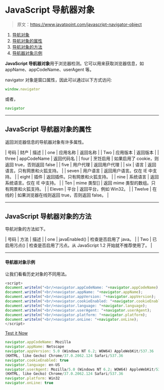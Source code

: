 # JavaScript 导航器对象

> 原文：<https://www.javatpoint.com/javascript-navigator-object>

1.  [导航对象](#)
2.  [导航对象的属性](#)
3.  [导航对象的方法](#)
4.  [导航器对象示例](#)

**JavaScript 导航器对象**用于浏览器检测。它可以用来获取浏览器信息，如 appName、appCodeName、userAgent 等。

navigator 对象是窗口属性，因此可以通过以下方式访问:

```js
window.navigator

```

或者，

```js
navigator

```

* * *

## JavaScript 导航器对象的属性

返回浏览器信息的导航器对象有许多属性。

| 号码 | 财产 | 描述 |
| one | 应用名称 | 返回名称 |
| Two | 应用版本 | 返回版本 |
| three | appCodeName | 返回代码名 |
| four | 烹饪启用 | 如果启用了 cookie，则返回 true，否则返回 false |
| five | 用户代理 | 返回用户代理 |
| six | 语言 | 返回语言。只有网景和火狐支持。 |
| seven | 用户语言 | 返回用户语言。仅在 IE 中支持。 |
| eight | 插件 | 返回插件。只有网景和火狐支持。 |
| nine | 系统语言 | 返回系统语言。仅在 IE 中支持。 |
| Ten | mime 类型[] | 返回 mime 类型的数组。只有网景和火狐支持。 |
| Eleven | 平台 | 返回平台，例如 Win32。 |
| Twelve | 在线的 | 如果浏览器在线则返回 true，否则返回 false。 |

* * *

## JavaScript 导航器对象的方法

导航对象的方法如下。

| 号码 | 方法 | 描述 |
| one | javaEnabled() | 检查是否启用了 java。 |
| Two | 已启用污点() | 检查是否启用了污点。从 JavaScript 1.2 开始就不推荐使用了。 |

* * *

#### 导航器对象示例

让我们看看历史对象的不同用法。

```js
<script>
document.writeln("<br/>navigator.appCodeName: "+navigator.appCodeName);
document.writeln("<br/>navigator.appName: "+navigator.appName);
document.writeln("<br/>navigator.appVersion: "+navigator.appVersion);
document.writeln("<br/>navigator.cookieEnabled: "+navigator.cookieEnabled);
document.writeln("<br/>navigator.language: "+navigator.language);
document.writeln("<br/>navigator.userAgent: "+navigator.userAgent);
document.writeln("<br/>navigator.platform: "+navigator.platform);
document.writeln("<br/>navigator.onLine: "+navigator.onLine);
</script>

```

[Test it Now](https://www.javatpoint.com/oprweb/test.jsp?filename=jsnavigator)

```js
navigator.appCodeName: Mozilla 
navigator.appName: Netscape 
navigator.appVersion: 5.0 (Windows NT 6.2; WOW64) AppleWebKit/537.36 
(KHTML, like Gecko) Chrome/37.0.2062.124 Safari/537.36 
navigator.cookieEnabled: true 
navigator.language: en-US 
navigator.userAgent: Mozilla/5.0 (Windows NT 6.2; WOW64) AppleWebKit/537.36 
(KHTML, like Gecko) Chrome/37.0.2062.124 Safari/537.36 
navigator.platform: Win32 
navigator.onLine: true

```